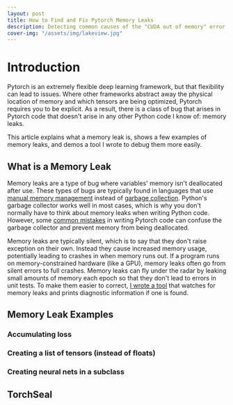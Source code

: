 ```yaml
---                                                                                                                                                                                                         
layout: post                                                                                                                                                                                                
title: How to Find and Fix Pytorch Memory Leaks
description: Detecting common causes of the "CUDA out of memory" error
cover-img: "/assets/img/lakeview.jpg"                                                                                                                                                                    
---
```


# Introduction
Pytorch is an extremely flexible deep learning framework, but that flexibility can lead to issues.
Where other frameworks abstract away the physical location of memory and which tensors are being optimized, Pytorch requires you to be explicit.
As a result, there is a class of bug that arises in Pytorch code that doesn't arise in any other Python code I know of: memory leaks.

This article explains what a memory leak is, shows a few examples of memory leaks, and demos a tool I wrote to debug them more easily.

## What is a Memory Leak
Memory leaks are a type of bug where variables' memory isn't deallocated after use.
These types of bugs are typically found in languages that use [manual memory management](https://developer.ibm.com/technologies/systems/articles/au-toughgame/) 
instead of [garbage collection](https://docs.python.org/3/library/gc.html).
Python's garbage collector works well in most cases, which is why you don't normally have to think about memory leaks when writing Python code.
However, some [common mistakes](#examples) in writing Pytorch code can confuse the garbage collector and prevent memory from being deallocated.

Memory leaks are typically silent, which is to say that they don't raise exception on their own.
Instead they cause increased memory usage, potentially leading to crashes in when memory runs out.
If a program runs on memory-constrained hardware (like a GPU), memory leaks often go from silent errors to full crashes.
Memory leaks can fly under the radar by leaking small amounts of memory each epoch so that they don't lead to errors in unit tests.
To make them easier to correct, [I wrote a tool](#torchseal) that watches for memory leaks and prints diagnostic information if one is found.

<a id='examples'></a>
## Memory Leak Examples
### Accumulating loss

### Creating a list of tensors (instead of floats)

### Creating neural nets in a subclass

<a id='torchseal'></a>
## TorchSeal
